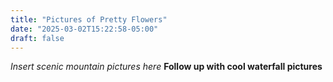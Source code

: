 ```yaml
---
title: "Pictures of Pretty Flowers"
date: "2025-03-02T15:22:58-05:00"
draft: false
---
```


*Insert scenic mountain pictures here*
**Follow up with cool waterfall pictures**
